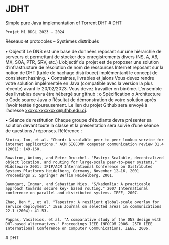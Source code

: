 # JDHT
Simple pure Java implementation of Torrent DHT
#   D H T 

`Projet M1 BDGL 2023 – 2024`

Réseaux et protocoles – Systèmes distribués

• Objectif
Le DNS est une base de données reposant sur une hiérarchie de serveurs et permettant de stocker
des enregistrements divers (NS, A, A6, MX, SOA, PTR, SRV, etc.)
L’objectif du projet est de proposer une solution d’infrastructure de résolution de nom de ressources
Internet reposant sur la notion de DHT (table de hachage distribuée) implémentant le concept de
consistent hashing.
• Contraintes, livrables et jalons
Vous devez rendre votre solution implémentée en Java (compatible avec la version la plus récente)
avant le 20/02/2023. Vous devez travailler en binôme.
L’ensemble des livrables devra être hébergé sur github :
o Spécification
o Architecture
o Code source Java
o Résultat de démonstration de votre solution après l’avoir testée rigoureusement.
Le lien du projet Github sera envoyé à l’adresse xxxxx.xxxxxxxx@ufhb.edu.ci.

• Séance de restitution
Chaque groupe d’étudiants devra présenter sa solution devant toute la classe et la
présentation sera suivie d’une séance de questions / réponses.
Référence :

`Stoica, Ion, et al. "Chord: A scalable peer-to-peer lookup service for internet applications." ACM
SIGCOMM computer communication review 31.4 (2001): 149-160.`

`Rowstron, Antony, and Peter Druschel. "Pastry: Scalable, decentralized object location, and routing for
large-scale peer-to-peer systems." Middleware 2001: IFIP/ACM International Conference on
Distributed Systems Platforms Heidelberg, Germany, November 12–16, 2001 Proceedings 2. Springer
Berlin Heidelberg, 2001.`

`Baumgart, Ingmar, and Sebastian Mies. "S/kademlia: A practicable approach towards secure key-
based routing." 2007 International conference on parallel and distributed systems. IEEE, 2007.`

`Zhao, Ben Y., et al. "Tapestry: A resilient global-scale overlay for service deployment." IEEE Journal on
selected areas in communications 22.1 (2004): 41-53.`

`Pappas, Vasileios, et al. "A comparative study of the DNS design with DHT-based
alternatives." Proceedings IEEE INFOCOM 2006. 25TH IEEE International Conference on Computer
Communications. IEEE, 2006.`

 #   D H T 
 
 
